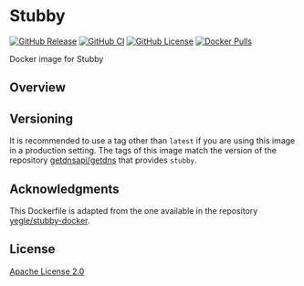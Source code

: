 # Stubby

[![GitHub Release](https://img.shields.io/github/release/tschaffter/stubby.svg?include_prereleases&color=94398d&labelColor=555555&logoColor=ffffff&style=for-the-badge&logo=github)](https://github.com/tschaffter/stubby/releases)
[![GitHub CI](https://img.shields.io/github/workflow/status/tschaffter/stubby/CI.svg?color=94398d&labelColor=555555&logoColor=ffffff&style=for-the-badge&logo=github)](https://github.com/tschaffter/stubby/actions)
[![GitHub License](https://img.shields.io/github/license/tschaffter/stubby.svg?color=94398d&labelColor=555555&logoColor=ffffff&style=for-the-badge&logo=github)](https://github.com/tschaffter/stubby/blob/develop/LICENSE)
[![Docker Pulls](https://img.shields.io/docker/pulls/tschaffter/stubby.svg?color=94398d&labelColor=555555&logoColor=ffffff&style=for-the-badge&label=pulls&logo=docker)](https://hub.docker.com/r/tschaffter/stubby)

Docker image for Stubby

## Overview

## Versioning

It is recommended to use a tag other than `latest` if you are using this image
in a production setting. The tags of this image match the version of the
repository [getdnsapi/getdns] that provides `stubby`.


## Acknowledgments

This Dockerfile is adapted from the one available in the repository
[yegle/stubby-docker].

## License

[Apache License 2.0]

<!-- Links -->

[yegle/stubby-docker]: https://github.com/yegle/stubby-docker
[Apache License 2.0]: https://github.com/tschaffter/stubby/blob/main/LICENSE
[getdnsapi/getdns]: https://github.com/getdnsapi/getdns
